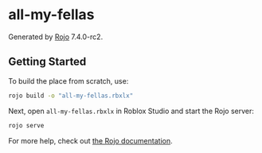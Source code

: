 # all-my-fellas
Generated by [Rojo](https://github.com/rojo-rbx/rojo) 7.4.0-rc2.

## Getting Started
To build the place from scratch, use:

```bash
rojo build -o "all-my-fellas.rbxlx"
```

Next, open `all-my-fellas.rbxlx` in Roblox Studio and start the Rojo server:

```bash
rojo serve
```

For more help, check out [the Rojo documentation](https://rojo.space/docs).